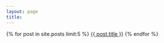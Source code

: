 ```yaml
---
layout: page
title: 
---
```

<div class="list-group">
  {% for post in site.posts limit:5 %}
    <a href="{{ post.url }}" class="list-group-item">{{ post.title }}</a>
  {% endfor %}
</div>
